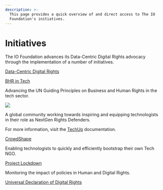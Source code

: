 ```yaml
---
description: >-
  This page provides a quick overview of and direct access to The IO
  Foundation's initiatives.
---
```


# Initiatives

The IO Foundation advances its Data-Centric Digital Rights advocacy through the implementation of a number of initiatives.



[Data-Centric Digital Rights](https://app.gitbook.com/o/-MF3oKZXzZjSRVKTjwWS/s/rG4xcNzldvEoKR9FS7Og/ "mention")





[BHR in Tech](https://app.gitbook.com/o/-MF3oKZXzZjSRVKTjwWS/s/-M\_K57zbBbwulYcIf9UU/ "mention")

Advancing the UN Guiding Principles on Business and Human Rights in the tech sector.

![](<../.gitbook/assets/\[TIOF TU] Comms \[P] LinkedIn - Event Header ENG v1.0.jpg>)

A global community working towards inspiring and equipping technologists in their role as NextGen Rights Defenders.

For more information, visit the [TechUp](https://app.gitbook.com/o/-MF3oKZXzZjSRVKTjwWS/s/-M\_K54SuAkrrbCKMqyze/ "mention") documentation.



[CrowdShape](https://app.gitbook.com/o/-MF3oKZXzZjSRVKTjwWS/s/MxkrsyQSraXtP8kYavv2/ "mention")

Enabling technologists to quickly and efficiently bootstrap their own Tech NGO.



[Project Lockdown](https://app.gitbook.com/o/-MF3oKZXzZjSRVKTjwWS/s/-MF3niuejuN6L2E3JNhU/ "mention")

Monitoring the impact of policies in Human and Digital Rights.&#x20;



[Universal Declaration of Digital Rights](https://app.gitbook.com/o/-MF3oKZXzZjSRVKTjwWS/s/-M\_K4xk\_xBCdMTs3EMBi/ "mention")




